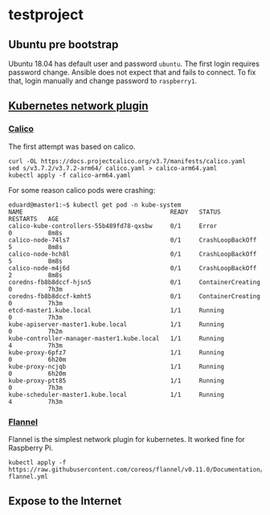 # testproject

## Ubuntu pre bootstrap

Ubuntu 18.04 has default user and password `ubuntu`. The first login requires
password change. Ansible does not expect that and fails to connect.
To fix that, login manually and change password to `raspberry1`.

## [Kubernetes network plugin][11]

### [Calico][9]

The first attempt was based on calico.

```
curl -OL https://docs.projectcalico.org/v3.7/manifests/calico.yaml
sed s/v3.7.2/v3.7.2-arm64/ calico.yaml > calico-arm64.yaml
kubectl apply -f calico-arm64.yaml
```

For some reason calico pods were crashing:

```
eduard@master1:~$ kubectl get pod -n kube-system
NAME                                         READY   STATUS              RESTARTS   AGE
calico-kube-controllers-55b489fd78-qxsbw     0/1     Error               0          8m8s
calico-node-74ls7                            0/1     CrashLoopBackOff    5          8m8s
calico-node-hch8l                            0/1     CrashLoopBackOff    5          8m8s
calico-node-m4j6d                            0/1     CrashLoopBackOff    2          8m8s
coredns-fb8b8dccf-hjsn5                      0/1     ContainerCreating   0          7h3m
coredns-fb8b8dccf-kmht5                      0/1     ContainerCreating   0          7h3m
etcd-master1.kube.local                      1/1     Running             0          7h3m
kube-apiserver-master1.kube.local            1/1     Running             0          7h2m
kube-controller-manager-master1.kube.local   1/1     Running             4          7h3m
kube-proxy-6pfz7                             1/1     Running             0          6h20m
kube-proxy-ncjqb                             1/1     Running             0          6h20m
kube-proxy-ptt85                             1/1     Running             0          7h3m
kube-scheduler-master1.kube.local            1/1     Running             4          7h3m
```

### [Flannel][10]

Flannel is the simplest network plugin for kubernetes. It worked fine for Raspberry Pi.

```
kubectl apply -f https://raw.githubusercontent.com/coreos/flannel/v0.11.0/Documentation/kube-flannel.yml
```

## Expose to the Internet




[1]: https://wiki.ubuntu.com/ARM/RaspberryPi
[2]: https://wiki.mikrotik.com/wiki/Manual:Basic_VLAN_switching#Other_devices_with_built-in_switch_chip
[3]: https://www.digitalocean.com/community/tutorials/how-to-create-a-kubernetes-cluster-using-kubeadm-on-ubuntu-18-04
[4]: https://www.projectcalico.org/announcing-calico-v3-2/
[5]: https://medium.com/nycdev/k8s-on-pi-9cc14843d43
[6]: https://www.raspberrypi.org/forums/viewtopic.php?t=203128
[7]: https://bugs.launchpad.net/ubuntu/+source/linux-signed/+bug/1771859
[8]: https://wiki.ubuntu.com/ARM/RaspberryPi
[9]: https://www.projectcalico.org/
[10]: https://github.com/coreos/flannel
[11]: https://kubernetes.io/docs/concepts/cluster-administration/networking/
[12]: https://wiki.mikrotik.com/wiki/Manual:IP/Firewall/NAT#Port_mapping.2Fforwarding
[13]: https://wiki.mikrotik.com/wiki/Load_Balancing
[14]: https://wiki.mikrotik.com/wiki/NTH_load_balancing_with_masquerade
[15]: https://wiki.mikrotik.com/wiki/NTH_load_balancing_with_masquerade_(another_approach)


